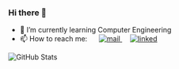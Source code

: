 ### Hi there 👋

<!--
**PiyumaliSandunika/PiyumaliSandunika** is a ✨ _special_ ✨ repository because its `README.md` (this file) appears on your GitHub profile.

Here are some ideas to get you started:

- 🔭 I’m currently working on ...
- 🌱 I’m currently learning ...
- 👯 I’m looking to collaborate on ...
- 🤔 I’m looking for help with ...
- 💬 Ask me about ...
- 📫 How to reach me: ...
- 😄 Pronouns: ...
- ⚡ Fun fact: ...
-->

- 🌱 I’m currently learning Computer Engineering
- 📫 How to reach me: &nbsp;&nbsp;&nbsp;&nbsp; [![mail](https://user-images.githubusercontent.com/73444543/209476103-8f1931e8-ad23-4b6c-8a33-0887d07474b3.png)
](piyumali99sandunika@gmail.com) &nbsp;&nbsp;&nbsp;&nbsp;[![linked](https://user-images.githubusercontent.com/73444543/209476184-7511677b-df7f-4edc-97d7-c66a71b4e5ca.png)
 ]([https://www.linkedin.com/in/piyumali-sandunika-08b239203/])

![GitHub Stats](https://github-readme-stats.vercel.app/api?username=PiyumaliSandunika&theme=radical)
<!---dracula, highcontrast, synthwave, cobait, onedark, tokyonight, gruvbox, merko, dark, radical-->

<!--- (url)![Top languages](https://github-readme-stats.vercel.app/api/top-langs/?username=RuchiraTharaka&show_icons=true&theme=radical) -->
